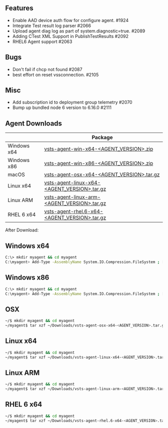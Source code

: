 ## Features
  - Enable AAD device auth flow for configure agent. #1924
  - Integrate Test result log parser #2066
  - Upload agent diag log as part of system.diagnostic=true. #2089
  - Adding CTest XML Support in PublishTestResults #2092
  - RHEL6 Agent support #2063

## Bugs
  - Don't fail if chcp not found #2087
  - best effort on reset vssconnection. #2105

## Misc
  - Add subscription id to deployment group telemetry #2070
  - Bump up bundled node 6 version to 6.16.0 #2111

## Agent Downloads  

|         | Package                                                                                                       |
| ------- | ----------------------------------------------------------------------------------------------------------- |
| Windows x64 | [vsts-agent-win-x64-<AGENT_VERSION>.zip](https://vstsagentpackage.azureedge.net/agent/<AGENT_VERSION>/vsts-agent-win-x64-<AGENT_VERSION>.zip)      |
| Windows x86 | [vsts-agent-win-x86-<AGENT_VERSION>.zip](https://vstsagentpackage.azureedge.net/agent/<AGENT_VERSION>/vsts-agent-win-x86-<AGENT_VERSION>.zip)      |
| macOS   | [vsts-agent-osx-x64-<AGENT_VERSION>.tar.gz](https://vstsagentpackage.azureedge.net/agent/<AGENT_VERSION>/vsts-agent-osx-x64-<AGENT_VERSION>.tar.gz)   |
| Linux x64  | [vsts-agent-linux-x64-<AGENT_VERSION>.tar.gz](https://vstsagentpackage.azureedge.net/agent/<AGENT_VERSION>/vsts-agent-linux-x64-<AGENT_VERSION>.tar.gz) |
| Linux ARM  | [vsts-agent-linux-arm-<AGENT_VERSION>.tar.gz](https://vstsagentpackage.azureedge.net/agent/<AGENT_VERSION>/vsts-agent-linux-arm-<AGENT_VERSION>.tar.gz) |
| RHEL 6 x64  | [vsts-agent-rhel.6-x64-<AGENT_VERSION>.tar.gz](https://vstsagentpackage.azureedge.net/agent/<AGENT_VERSION>/vsts-agent-rhel.6-x64-<AGENT_VERSION>.tar.gz) |

After Download:  

## Windows x64

``` bash
C:\> mkdir myagent && cd myagent
C:\myagent> Add-Type -AssemblyName System.IO.Compression.FileSystem ; [System.IO.Compression.ZipFile]::ExtractToDirectory("$HOME\Downloads\vsts-agent-win-x64-<AGENT_VERSION>.zip", "$PWD")
```

## Windows x86

``` bash
C:\> mkdir myagent && cd myagent
C:\myagent> Add-Type -AssemblyName System.IO.Compression.FileSystem ; [System.IO.Compression.ZipFile]::ExtractToDirectory("$HOME\Downloads\vsts-agent-win-x86-<AGENT_VERSION>.zip", "$PWD")
```

## OSX

``` bash
~/$ mkdir myagent && cd myagent
~/myagent$ tar xzf ~/Downloads/vsts-agent-osx-x64-<AGENT_VERSION>.tar.gz
```

## Linux x64

``` bash
~/$ mkdir myagent && cd myagent
~/myagent$ tar xzf ~/Downloads/vsts-agent-linux-x64-<AGENT_VERSION>.tar.gz
```

## Linux ARM

``` bash
~/$ mkdir myagent && cd myagent
~/myagent$ tar xzf ~/Downloads/vsts-agent-linux-arm-<AGENT_VERSION>.tar.gz
```

## RHEL 6 x64

``` bash
~/$ mkdir myagent && cd myagent
~/myagent$ tar xzf ~/Downloads/vsts-agent-rhel.6-x64-<AGENT_VERSION>.tar.gz
```
